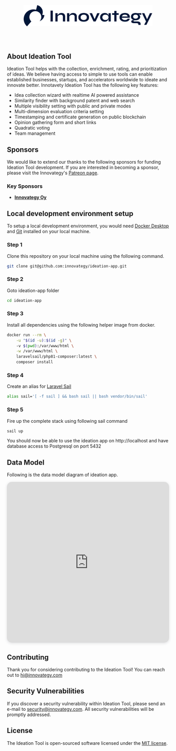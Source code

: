 <br/><br/>

<p align="center"><a href="https://innovategy.com" target="_blank"><img src="https://raw.githubusercontent.com/innovategy/common/main/brand-material/logo-positive.svg" width="400"></a></p>

<br/><br/>

## About Ideation Tool

Ideation Tool helps with the collection, enrichment, rating, and prioritization of ideas. We believe having access to simple to use tools can enable established businesses, startups, and accelerators worldwide to ideate and innovate better. Innotavety Ideation Tool has the following key features:

- Idea collection wizard with realtime AI powered assistance
- Similarity finder with background patent and web search 
- Multiple visibility setting with public and private modes 
- Multi-dimension evaluation criteria setting 
- Timestamping and certificate generation on public blockchain
- Opinion gathering form and short links
- Quadratic voting 
- Team management

## Sponsors

We would like to extend our thanks to the following sponsors for funding Ideation Tool development. If you are interested in becoming a sponsor, please visit the Innovategy's [Patreon page](https://patreon.com/innovategy).

### Key Sponsors

- **[Innovategy Oy](https://innovategy.fi/)**

## Local development environment setup 

To setup a local development environment, you would need [Docker Desktop](https://www.docker.com/products/docker-desktop/) and [Git](https://git-scm.com/) installed on your local machine.

### Step 1 
Clone this repository on your local machine using the following command. 

~~~bash
git clone git@github.com:innovategy/ideation-app.git
~~~

### Step 2
Goto ideation-app folder 

~~~bash
cd ideation-app
~~~

### Step 3
Install all dependencies using the following helper image from docker. 

~~~bash
docker run --rm \
    -u "$(id -u):$(id -g)" \    
    -v $(pwd):/var/www/html \
    -w /var/www/html \
    laravelsail/php81-composer:latest \
    composer install
~~~

### Step 4
Create an alias for [Laravel Sail](https://laravel.com/docs/9.x/sail) 

~~~bash
alias sail='[ -f sail ] && bash sail || bash vendor/bin/sail'
~~~

### Step 5
Fire up the complete stack using following sail command 

~~~bash
sail up 
~~~

You should now be able to use the ideation app on http://localhost and have database access to Postgresql on port 5432

## Data Model
Following is the data model diagram of ideation app. 

<iframe width="100%" height="500px" style="box-shadow: 0 2px 8px 0 rgba(63,69,81,0.16); border-radius:15px;" allowtransparency="true" allowfullscreen="true" scrolling="no" title="Embedded DrawSQL IFrame" frameborder="0" src="https://drawsql.app/innovategy-oy/diagrams/ideation-app/embed"></iframe>

## Contributing

Thank you for considering contributing to the Ideation Tool! You can reach out to [hi@innovategy.com](mailto:hi@innovategy.com)

## Security Vulnerabilities

If you discover a security vulnerability within Ideation Tool, please send an e-mail to [security@innovategy.com](mailto:security@innovategy.com). All security vulnerabilities will be promptly addressed.

## License

The Ideation Tool is open-sourced software licensed under the [MIT license](https://opensource.org/licenses/MIT).
